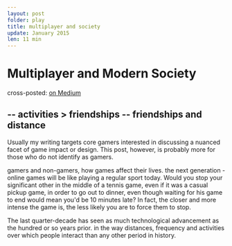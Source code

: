 ```yaml
---
layout: post
folder: play
title: multiplayer and society
update: January 2015
len: 11 min
---
```

# Multiplayer and Modern Society

<div class="essay-subtext">cross-posted: <a href="https://medium.com/@keerthiko">on Medium</a></div>

-- activities > friendships
-- friendships and distance
-- 

Usually my writing targets core gamers interested in discussing a nuanced facet of game impact or design. This post, however, is probably more for those who do not identify as gamers.

gamers and non-gamers, how games affect their lives.
the next generation - online games will be like playing a regular sport today. Would you stop your significant other in the middle of a tennis game, even if it was a casual pickup game, in order to go out to dinner, even though waiting for his game to end would mean you'd be 10 minutes late? In fact, the closer and more intense the game is, the less likely you are to force them to stop.

The last quarter-decade has seen as much technological advancement as the hundred or so years prior.  in the way distances, frequency and activities over which people interact than any other period in history.